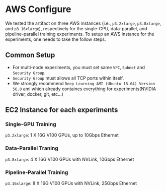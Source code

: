 # AWS Configure
We tested the artifact on three AWS instances (i.e., `p3.2xlarge`, `p3.8xlarge`, and `p3.16xlarge`), 
respectively for the single-GPU, data-parallel, and pipeline-parallel training experiments. 
To setup an AWS instance for the experiments, one needs to take the follow steps.

## Common Setup
- For multi-node experiments, you must set same `VPC`, `Subnet` and `Security Group`.
- `Security Group` must allows all TCP ports within itself.
- We strongly recommend `Deep Learning AMI (Ubuntu 18.04) Version 56.0` ami which already containes everything for experiments(NVIDIA driver, docker, git, etc...)

## EC2 Instance for each experiments

### Single-GPU Training
  `p3.2xlarge`: 1 X 16G V100 GPUs, up to 10Gbps Ethernet

### Data-Parallel Traning
  `p3.8xlarge`: 4 X 16G V100 GPUs with NVLink, 10Gbps Ethernet

### Pipeline-Parallel Training
  `p3.16xlarge`: 8 X 16G V100 GPUs with NVLink, 25Gbps Ethernet

